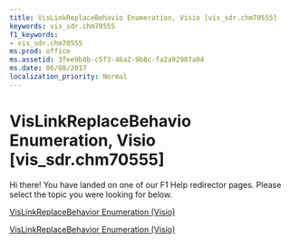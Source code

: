```yaml
---
title: VisLinkReplaceBehavio Enumeration, Visio [vis_sdr.chm70555]
keywords: vis_sdr.chm70555
f1_keywords:
- vis_sdr.chm70555
ms.prod: office
ms.assetid: 3fee9b8b-c5f3-46a2-9b8c-fa2a92987a04
ms.date: 06/08/2017
localization_priority: Normal
---
```



# VisLinkReplaceBehavio Enumeration, Visio [vis_sdr.chm70555]

Hi there! You have landed on one of our F1 Help redirector pages. Please select the topic you were looking for below.

[VisLinkReplaceBehavior Enumeration (Visio)](http://msdn.microsoft.com/library/3579129a-b908-8d5f-e694-f72cc94880cf%28Office.15%29.aspx)

[VisLinkReplaceBehavior Enumeration (Visio)](http://msdn.microsoft.com/library/f1ae5a9e-9764-8904-b1ba-fe4315f6c445.aspx)


